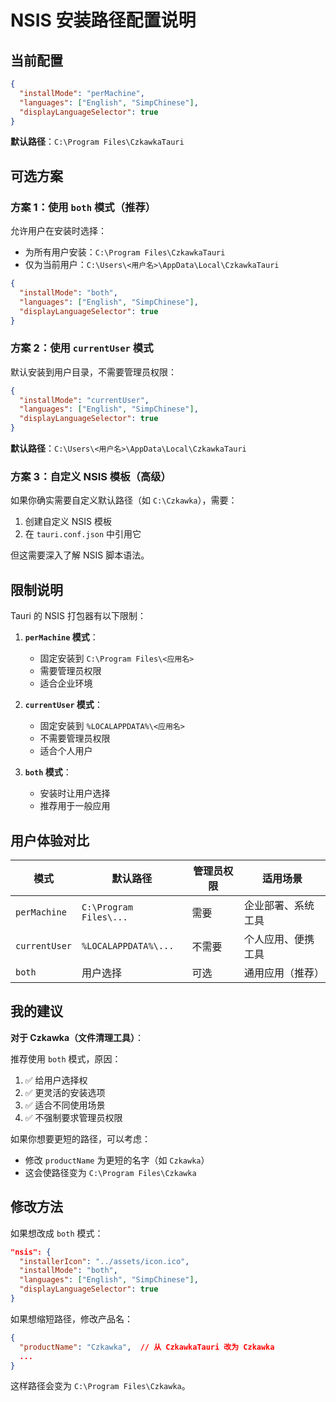 # NSIS 安装路径配置说明

## 当前配置

```json
{
  "installMode": "perMachine",
  "languages": ["English", "SimpChinese"],
  "displayLanguageSelector": true
}
```

**默认路径**：`C:\Program Files\CzkawkaTauri`

## 可选方案

### 方案 1：使用 `both` 模式（推荐）

允许用户在安装时选择：
- 为所有用户安装：`C:\Program Files\CzkawkaTauri`
- 仅为当前用户：`C:\Users\<用户名>\AppData\Local\CzkawkaTauri`

```json
{
  "installMode": "both",
  "languages": ["English", "SimpChinese"],
  "displayLanguageSelector": true
}
```

### 方案 2：使用 `currentUser` 模式

默认安装到用户目录，不需要管理员权限：

```json
{
  "installMode": "currentUser",
  "languages": ["English", "SimpChinese"],
  "displayLanguageSelector": true
}
```

**默认路径**：`C:\Users\<用户名>\AppData\Local\CzkawkaTauri`

### 方案 3：自定义 NSIS 模板（高级）

如果你确实需要自定义默认路径（如 `C:\Czkawka`），需要：

1. 创建自定义 NSIS 模板
2. 在 `tauri.conf.json` 中引用它

但这需要深入了解 NSIS 脚本语法。

## 限制说明

Tauri 的 NSIS 打包器有以下限制：

1. **`perMachine` 模式**：
   - 固定安装到 `C:\Program Files\<应用名>`
   - 需要管理员权限
   - 适合企业环境

2. **`currentUser` 模式**：
   - 固定安装到 `%LOCALAPPDATA%\<应用名>`
   - 不需要管理员权限
   - 适合个人用户

3. **`both` 模式**：
   - 安装时让用户选择
   - 推荐用于一般应用

## 用户体验对比

| 模式 | 默认路径 | 管理员权限 | 适用场景 |
|------|---------|-----------|---------|
| `perMachine` | `C:\Program Files\...` | 需要 | 企业部署、系统工具 |
| `currentUser` | `%LOCALAPPDATA%\...` | 不需要 | 个人应用、便携工具 |
| `both` | 用户选择 | 可选 | 通用应用（推荐） |

## 我的建议

**对于 Czkawka（文件清理工具）**：

推荐使用 `both` 模式，原因：
1. ✅ 给用户选择权
2. ✅ 更灵活的安装选项
3. ✅ 适合不同使用场景
4. ✅ 不强制要求管理员权限

如果你想要更短的路径，可以考虑：
- 修改 `productName` 为更短的名字（如 `Czkawka`）
- 这会使路径变为 `C:\Program Files\Czkawka`

## 修改方法

如果想改成 `both` 模式：

```json
"nsis": {
  "installerIcon": "../assets/icon.ico",
  "installMode": "both",
  "languages": ["English", "SimpChinese"],
  "displayLanguageSelector": true
}
```

如果想缩短路径，修改产品名：

```json
{
  "productName": "Czkawka",  // 从 CzkawkaTauri 改为 Czkawka
  ...
}
```

这样路径会变为 `C:\Program Files\Czkawka`。
